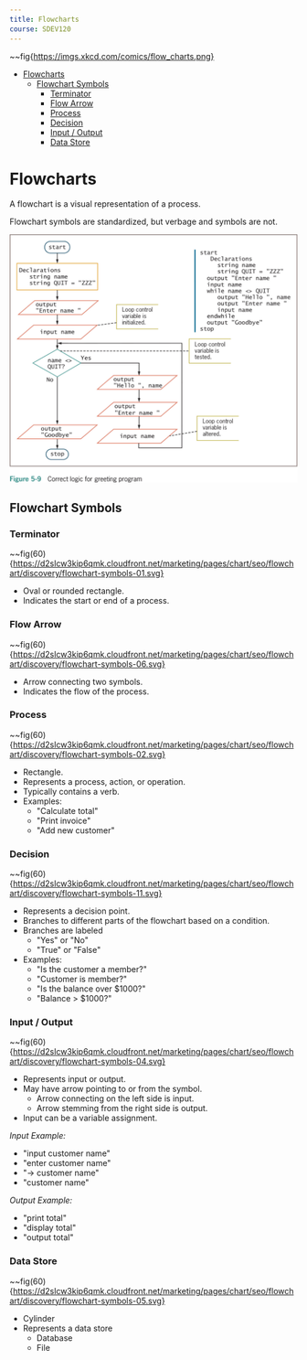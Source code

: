 ```yaml
---
title: Flowcharts
course: SDEV120
---
```


~~fig{https://imgs.xkcd.com/comics/flow_charts.png}

- [Flowcharts](#flowcharts)
  - [Flowchart Symbols](#flowchart-symbols)
    - [Terminator](#terminator)
    - [Flow Arrow](#flow-arrow)
    - [Process](#process)
    - [Decision](#decision)
    - [Input / Output](#input--output)
    - [Data Store](#data-store)

# Flowcharts

A flowchart is a visual representation of a process.

Flowchart symbols are standardized, but verbage and symbols are not.

![Flowchart Symbols](images/flowchart_example1.jpg)

## Flowchart Symbols

### Terminator

~~fig(60){https://d2slcw3kip6qmk.cloudfront.net/marketing/pages/chart/seo/flowchart/discovery/flowchart-symbols-01.svg}

- Oval or rounded rectangle.
- Indicates the start or end of a process.

### Flow Arrow

~~fig(60){https://d2slcw3kip6qmk.cloudfront.net/marketing/pages/chart/seo/flowchart/discovery/flowchart-symbols-06.svg}

- Arrow connecting two symbols.
- Indicates the flow of the process.

### Process

~~fig(60){https://d2slcw3kip6qmk.cloudfront.net/marketing/pages/chart/seo/flowchart/discovery/flowchart-symbols-02.svg}

- Rectangle.
- Represents a process, action, or operation.
- Typically contains a verb.
- Examples:
  - "Calculate total"
  - "Print invoice"
  - "Add new customer"

### Decision

~~fig(60){https://d2slcw3kip6qmk.cloudfront.net/marketing/pages/chart/seo/flowchart/discovery/flowchart-symbols-11.svg}

- Represents a decision point.
- Branches to different parts of the flowchart based on a condition.
- Branches are labeled
  - "Yes" or "No"
  - "True" or "False"
- Examples:
  - "Is the customer a member?"
  - "Customer is member?"
  - "Is the balance over $1000?"
  - "Balance > $1000?"

### Input / Output

~~fig(60){https://d2slcw3kip6qmk.cloudfront.net/marketing/pages/chart/seo/flowchart/discovery/flowchart-symbols-04.svg}

- Represents input or output.
- May have arrow pointing to or from the symbol.
  - Arrow connecting on the left side is input.
  - Arrow stemming from the right side is output.
- Input can be a variable assignment.

_Input Example:_

- "input customer name"
- "enter customer name"
- "-> customer name"
- "customer name"

_Output Example:_

- "print total"
- "display total"
- "output total"

### Data Store

~~fig(60){https://d2slcw3kip6qmk.cloudfront.net/marketing/pages/chart/seo/flowchart/discovery/flowchart-symbols-05.svg}

- Cylinder
- Represents a data store
  - Database
  - File
